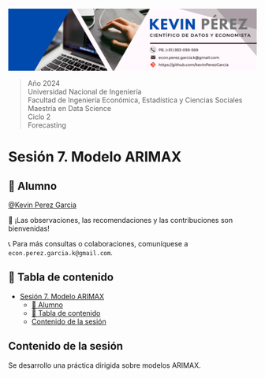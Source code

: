 ![logo](https://github.com/kevinPerezGarcia/kevinPerezGarcia/blob/main/logo.png)

> Año 2024 <br>
Universidad Nacional de Ingeniería <br>
Facultad de Ingeniería Económica, Estadística y Ciencias Sociales <br>
Maestría en Data Science <br>
Ciclo 2 <br>
Forecasting

# Sesión 7. Modelo ARIMAX

## 👥 Alumno

[@Kevin Perez Garcia](https://www.linkedin.com/in/kevinperezgarcia)

🤝 ¡Las observaciones, las recomendaciones y las contribuciones son bienvenidas!

📞 Para más consultas o colaboraciones, comuníquese a `econ.perez.garcia.k@gmail.com`.

## 📌 Tabla de contenido
- [Sesión 7. Modelo ARIMAX](#sesión-7-modelo-arimax)
  - [👥 Alumno](#-alumno)
  - [📌 Tabla de contenido](#-tabla-de-contenido)
  - [Contenido de la sesión](#contenido-de-la-sesión)

## Contenido de la sesión

Se desarrollo una práctica dirigida sobre modelos ARIMAX.

